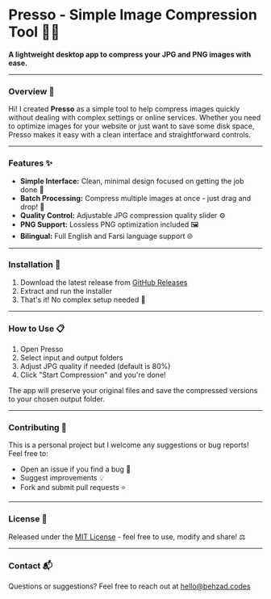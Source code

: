 # **Presso** - Simple Image Compression Tool 🎨💾

**A lightweight desktop app to compress your JPG and PNG images with ease.**

---

### **Overview** 🌟

Hi! I created **Presso** as a simple tool to help compress images quickly without dealing with complex settings or online services. Whether you need to optimize images for your website or just want to save some disk space, Presso makes it easy with a clean interface and straightforward controls.

---

### **Features** ✨

- **Simple Interface:** Clean, minimal design focused on getting the job done 🎯
- **Batch Processing:** Compress multiple images at once - just drag and drop! 🔄
- **Quality Control:** Adjustable JPG compression quality slider ⚙️
- **PNG Support:** Lossless PNG optimization included 🖼️
- **Bilingual:** Full English and Farsi language support 🌐

---

### **Installation** 🚀

1. Download the latest release from [GitHub Releases](https://github.com/BehzadAttari/presso-desktop/releases)
2. Extract and run the installer
3. That's it! No complex setup needed 🎉

---

### **How to Use** 📋

1. Open Presso
2. Select input and output folders
3. Adjust JPG quality if needed (default is 80%)
4. Click "Start Compression" and you're done!

The app will preserve your original files and save the compressed versions to your chosen output folder.

---

### **Contributing** 🤝

This is a personal project but I welcome any suggestions or bug reports! Feel free to:

- Open an issue if you find a bug 🐞
- Suggest improvements 💡
- Fork and submit pull requests ⭐

---

### **License** 📜

Released under the [MIT License](LICENSE) - feel free to use, modify and share! ⚖️

---

### **Contact** 📬

Questions or suggestions? Feel free to reach out at [hello@behzad.codes](mailto:hello@behzad.codes)
